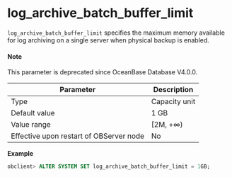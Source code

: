 log_archive_batch_buffer_limit
===================================================

`log_archive_batch_buffer_limit` specifies the maximum memory available for log archiving on a single server when physical backup is enabled.

<main id="notice" type='explain'>
  <h4>Note</h4>
  <p>This parameter is deprecated since OceanBase Database V4.0.0. </p>
</main>



| Parameter | Description |
|------------------|-----------|
| Type | Capacity unit |
| Default value | 1 GB |
| Value range | \[2M, +∞) |
| Effective upon restart of OBServer node | No |




**Example**

```sql
obclient> ALTER SYSTEM SET log_archive_batch_buffer_limit = 1GB;
```